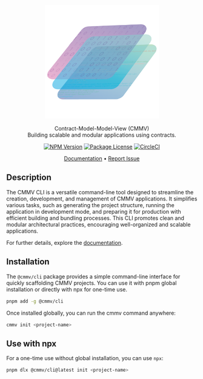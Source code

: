 <p align="center">
  <a href="https://cmmv.io/" target="blank"><img src="https://raw.githubusercontent.com/andrehrferreira/docs.cmmv.io/main/public/assets/logo_CMMV2_icon.png" width="300" alt="CMMV Logo" /></a>
</p>
<p align="center">Contract-Model-Model-View (CMMV) <br/> Building scalable and modular applications using contracts.</p>
<p align="center">
    <a href="https://www.npmjs.com/package/@cmmv/core"><img src="https://img.shields.io/npm/v/@cmmv/core.svg" alt="NPM Version" /></a>
    <a href="https://github.com/andrehrferreira/cmmv-server/blob/main/LICENSE"><img src="https://img.shields.io/npm/l/@cmmv/core.svg" alt="Package License" /></a>
    <a href="https://dl.circleci.com/status-badge/redirect/circleci/QyJWAYrZ9JTfN1eubSDo5u/JEtDUbr1cNkGRxfKFJo7oR/tree/main" target="_blank"><img src="https://dl.circleci.com/status-badge/img/circleci/QyJWAYrZ9JTfN1eubSDo5u/JEtDUbr1cNkGRxfKFJo7oR/tree/main.svg?style=svg" alt="CircleCI" /></a>
</p>

<p align="center">
  <a href="https://cmmv.io">Documentation</a> &bull;
  <a href="https://github.com/andrehrferreira/cmmv-cli/issues">Report Issue</a>
</p>

## Description

The CMMV CLI is a versatile command-line tool designed to streamline the creation, development, and management of CMMV applications. It simplifies various tasks, such as generating the project structure, running the application in development mode, and preparing it for production with efficient building and bundling processes. This CLI promotes clean and modular architectural practices, encouraging well-organized and scalable applications.

For further details, explore the [documentation](https://cmmv.io/docs).

## Installation

The ``@cmmv/cli`` package provides a simple command-line interface for quickly scaffolding CMMV projects. You can use it with pnpm global installation or directly with npx for one-time use.

```bash
pnpm add -g @cmmv/cli
```

Once installed globally, you can run the cmmv command anywhere:

```bash
cmmv init <project-name>
```

## Use with npx

For a one-time use without global installation, you can use ``npx``:

```bash
pnpm dlx @cmmv/cli@latest init <project-name>
```